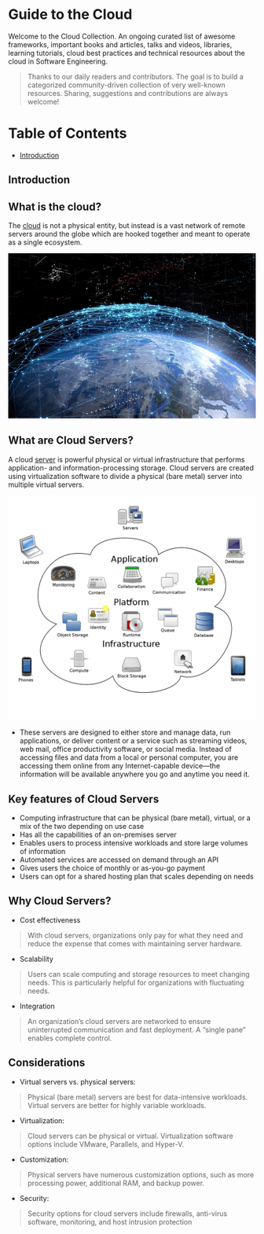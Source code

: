 
# Guide to the Cloud

Welcome to the Cloud Collection. An ongoing curated list of awesome frameworks, important books and articles, talks and videos, libraries, learning tutorials, cloud best practices and technical resources about the cloud in Software Engineering.

> Thanks to our daily readers and contributors. The goal is to build a categorized community-driven collection of very well-known resources. Sharing, suggestions and contributions are always welcome!

# Table of Contents
- [Introduction](#)


## Introduction

## What is the cloud?
The [cloud](https://azure.microsoft.com/en-us/resources/cloud-computing-dictionary/what-is-the-cloud) is not a physical entity, but instead is a vast network of remote servers around the globe which are hooked together and meant to operate as a single ecosystem.

![cloudnetwork](https://github.com/exajobs/cloud-collection/blob/main/Img/cloud_network.jpg)


## What are Cloud Servers?
A cloud [server](https://www.ibm.com/cloud/learn/cloud-server) is powerful physical or virtual infrastructure that performs application- and information-processing storage. Cloud servers are created using virtualization software to divide a physical (bare metal) server into multiple virtual servers. 

![cloudsevers](https://github.com/exajobs/cloud-collection/blob/main/Img/1200px-Cloud_computing.png.png)
- These servers are designed to either store and manage data, run applications, or deliver content or a service such as streaming videos, web mail, office productivity software, or social media. Instead of accessing files and data from a local or personal computer, you are accessing them online from any Internet-capable device—the information will be available anywhere you go and anytime you need it.



## Key features of Cloud Servers
- Computing infrastructure that can be physical (bare metal), virtual, or a mix of the two depending on use case
- Has all the capabilities of an on-premises server
- Enables users to process intensive workloads and store large volumes of information
- Automated services are accessed on demand through an API
- Gives users the choice of monthly or as-you-go payment
- Users can opt for a shared hosting plan that scales depending on needs

## Why Cloud Servers?
- Cost effectiveness
> With cloud servers, organizations only pay for what they need and reduce the expense that comes with maintaining server hardware.

- Scalability
> Users can scale computing and storage resources to meet changing needs. This is particularly helpful for organizations with fluctuating needs.


- Integration
> An organization’s cloud servers are networked to ensure uninterrupted communication and fast deployment. A “single pane” enables complete control.

## Considerations

- Virtual servers vs. physical servers:
>  Physical (bare metal) servers are best for data-intensive workloads. Virtual servers are better for highly variable workloads.

- Virtualization:
> Cloud servers can be physical or virtual. Virtualization software options include VMware, Parallels, and Hyper-V.

- Customization:
>  Physical servers have numerous customization options, such as more processing power, additional RAM, and backup power.

- Security:
> Security options for cloud servers include firewalls, anti-virus software, monitoring, and host intrusion protection
